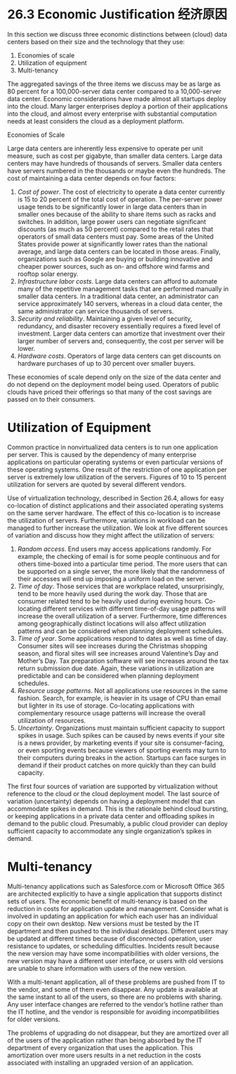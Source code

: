26.3 Economic Justification 经济原因
===

In this section we discuss three economic distinctions between (cloud) data centers based on their size and the technology that they use:

1. Economies of scale
2. Utilization of equipment
3. Multi-tenancy

The aggregated savings of the three items we discuss may be as large as 80 percent for a 100,000-server data center compared to a 10,000-server data center. Economic considerations have made almost all startups deploy into the cloud. Many larger enterprises deploy a portion of their applications into the cloud, and almost every enterprise with substantial computation needs at least considers the cloud as a deployment platform.

Economies of Scale

Large data centers are inherently less expensive to operate per unit measure, such as cost per gigabyte, than smaller data centers. Large data centers may have hundreds of thousands of servers. Smaller data centers have servers numbered in the thousands or maybe even the hundreds. The cost of maintaining a data center depends on four factors:

1. _Cost of power_. The cost of electricity to operate a data center currently is 15 to 20 percent of the total cost of operation. The per-server power usage tends to be significantly lower in large data centers than in smaller ones because of the ability to share items such as racks and switches. In addition, large power users can negotiate significant discounts (as much as 50 percent) compared to the retail rates that operators of small data centers must pay. Some areas of the United States provide power at significantly lower rates than the national average, and large data centers can be located in those areas. Finally, organizations such as Google are buying or building innovative and cheaper power sources, such as on- and offshore wind farms and rooftop solar energy.
2. _Infrastructure labor costs_. Large data centers can afford to automate many of the repetitive management tasks that are performed manually in smaller data centers. In a traditional data center, an administrator can service approximately 140 servers, whereas in a cloud data center, the same administrator can service thousands of servers.
3. _Security and reliability_. Maintaining a given level of security, redundancy, and disaster recovery essentially requires a fixed level of investment. Larger data centers can amortize that investment over their larger number of servers and, consequently, the cost per server will be lower.
4. _Hardware costs_. Operators of large data centers can get discounts on hardware purchases of up to 30 percent over smaller buyers.

These economies of scale depend only on the size of the data center and do not depend on the deployment model being used. Operators of public clouds have priced their offerings so that many of the cost savings are passed on to their consumers.

# Utilization of Equipment

Common practice in nonvirtualized data centers is to run one application per server. This is caused by the dependency of many enterprise applications on particular operating systems or even particular versions of these operating systems. One result of the restriction of one application per server is extremely low utilization of the servers. Figures of 10 to 15 percent utilization for servers are quoted by several different vendors.

Use of virtualization technology, described in Section 26.4, allows for easy co-location of distinct applications and their associated operating systems on the same server hardware. The effect of this co-location is to increase the utilization of servers. Furthermore, variations in workload can be managed to further increase the utilization. We look at five different sources of variation and discuss how they might affect the utilization of servers:

1. _Random access_. End users may access applications randomly. For example, the checking of email is for some people continuous and for others time-boxed into a particular time period. The more users that can be supported on a single server, the more likely that the randomness of their accesses will end up imposing a uniform load on the server.
2. _Time of day_. Those services that are workplace related, unsurprisingly, tend to be more heavily used during the work day. Those that are consumer related tend to be heavily used during evening hours. Co-locating different services with different time-of-day usage patterns will increase the overall utilization of a server. Furthermore, time differences among geographically distinct locations will also affect utilization patterns and can be considered when planning deployment schedules.
3. _Time of year_. Some applications respond to dates as well as time of day. Consumer sites will see increases during the Christmas shopping season, and floral sites will see increases around Valentine’s Day and Mother’s Day. Tax preparation software will see increases around the tax return submission due date. Again, these variations in utilization are predictable and can be considered when planning deployment schedules.
4. _Resource usage patterns_. Not all applications use resources in the same fashion. Search, for example, is heavier in its usage of CPU than email but lighter in its use of storage. Co-locating applications with complementary resource usage patterns will increase the overall utilization of resources.
5. _Uncertainty_. Organizations must maintain sufficient capacity to support spikes in usage. Such spikes can be caused by news events if your site is a news provider, by marketing events if your site is consumer-facing, or even sporting events because viewers of sporting events may turn to their computers during breaks in the action. Startups can face surges in demand if their product catches on more quickly than they can build capacity.

The first four sources of variation are supported by virtualization without reference to the cloud or the cloud deployment model. The last source of variation (uncertainty) depends on having a deployment model that can accommodate spikes in demand. This is the rationale behind cloud bursting, or keeping applications in a private data center and offloading spikes in demand to the public cloud. Presumably, a public cloud provider can deploy sufficient capacity to accommodate any single organization’s spikes in demand.

# Multi-tenancy

Multi-tenancy applications such as Salesforce.com or Microsoft Office 365 are architected explicitly to have a single application that supports distinct sets of users. The economic benefit of multi-tenancy is based on the reduction in costs for application update and management. Consider what is involved in updating an application for which each user has an individual copy on their own desktop. New versions must be tested by the IT department and then pushed to the individual desktops. Different users may be updated at different times because of disconnected operation, user resistance to updates, or scheduling difficulties. Incidents result because the new version may have some incompatibilities with older versions, the new version may have a different user interface, or users with old versions are unable to share information with users of the new version.

With a multi-tenant application, all of these problems are pushed from IT to the vendor, and some of them even disappear. Any update is available at the same instant to all of the users, so there are no problems with sharing. Any user interface changes are referred to the vendor’s hotline rather than the IT hotline, and the vendor is responsible for avoiding incompatibilities for older versions.

The problems of upgrading do not disappear, but they are amortized over all of the users of the application rather than being absorbed by the IT department of every organization that uses the application. This amortization over more users results in a net reduction in the costs associated with installing an upgraded version of an application.
